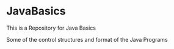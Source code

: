 # JavaBasics

This is a Repository for Java Basics 

Some of the control structures and format of the Java Programs

